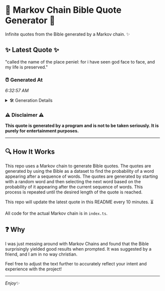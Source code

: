 # 📖 Markov Chain Bible Quote Generator 📖

Infinite quotes from the Bible generated by a Markov chain. ✨

## ✨ Latest Quote ✨
"called the name of the place peniel: for i have seen god face to face, and my life is preserved."

### ⏰ Generated At
*6:32:57 AM*

<details>
    <summary>🛠️ Generation Details</summary>
    <p>
        <strong>🌱 Seed:</strong> called<br>
        <strong>🔄 Iterations:</strong> 19<br>
        <strong>📜 Context History:</strong><br>[ called ]: the<br>[ called, the ]: name<br>[ called, the, name ]: of<br>[ called, the, name, of ]: the<br>[ called, the, name, of, the ]: place<br>[ called, the, name, of, the, place ]: peniel:<br>[ the, name, of, the, place, peniel: ]: for<br>[ name, of, the, place, peniel:, for ]: i<br>[ of, the, place, peniel:, for, i ]: have<br>[ the, place, peniel:, for, i, have ]: seen<br>[ place, peniel:, for, i, have, seen ]: god<br>[ peniel:, for, i, have, seen, god ]: face<br>[ for, i, have, seen, god, face ]: to<br>[ i, have, seen, god, face, to ]: face,<br>[ have, seen, god, face, to, face, ]: and<br>[ seen, god, face, to, face,, and ]: my<br>[ god, face, to, face,, and, my ]: life<br>[ face, to, face,, and, my, life ]: is<br>[ to, face,, and, my, life, is ]: preserved.<br>
    </p>
</details>

### ⚠️ Disclaimer ⚠️
**This quote is generated by a program and is not to be taken seriously. It is purely for entertainment purposes.**

---

## 🔍 How It Works

This repo uses a Markov chain to generate Bible quotes. The quotes are generated by using the Bible as a dataset to find the probability of a word appearing after a sequence of words. The quotes are generated by starting with a random word and then selecting the next word based on the probability of it appearing after the current sequence of words. This process is repeated until the desired length of the quote is reached.

This repo will update the latest quote in this README every 10 minutes. ⏳

All code for the actual Markov chain is in `index.ts`.

## ❓ Why

I was just messing around with Markov Chains and found that the Bible surprisingly yielded good results when prompted. 
It was suggested by a friend, and I am in no way christian.

Feel free to adjust the text further to accurately reflect your intent and experience with the project!

---

*Enjoy*✨
